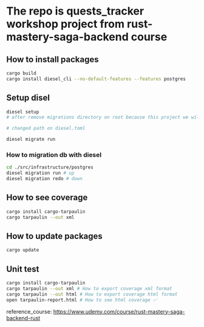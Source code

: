 # The repo is quests_tracker workshop project from rust-mastery-saga-backend course 


## How to install packages
```sh
cargo build
cargo install diesel_cli --no-default-features --features postgres
```


## Setup disel
```sh
diesel setup
# after remove migrations directory on root because this project we will move it on /infrastructure/postgres/migrations

# changed path on diesel.toml

diesel migrate run
```

### How to migration db with diesel 
```sh
cd ./src/infrastructure/postgres
diesel migration run # up
diesel migration redo # down
```

## How to see coverage
```sh
cargo install cargo-tarpaulin
cargo tarpaulin --out xml
```

## How to update packages
```sh
cargo update
```

## Unit test
```sh
cargo install cargo-tarpaulin
cargo tarpaulin --out xml # How to export coverage xml format
cargo tarpaulin --out html # How to export coverage html format
open tarpaulin-report.html # How to see html coverage ✅
```

reference_course: https://www.udemy.com/course/rust-mastery-saga-backend-rust

